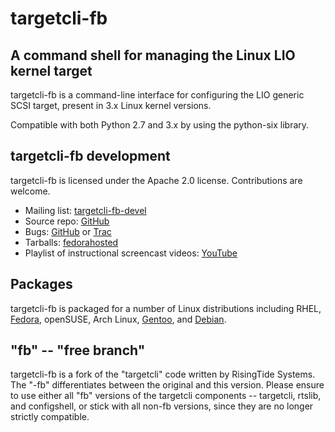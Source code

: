 targetcli-fb
============

A command shell for managing the Linux LIO kernel target
--------------------------------------------------------
targetcli-fb is a command-line interface for configuring the LIO generic
SCSI target, present in 3.x Linux kernel versions.

Compatible with both Python 2.7 and 3.x by using the python-six library.

targetcli-fb development
------------------------
targetcli-fb is licensed under the Apache 2.0 license. Contributions are welcome.

 * Mailing list: [targetcli-fb-devel](https://lists.fedorahosted.org/mailman/listinfo/targetcli-fb-devel)
 * Source repo: [GitHub](https://github.com/open-iscsi/targetcli-fb)
 * Bugs: [GitHub](https://github.com/open-iscsi/targetcli-fb/issues) or [Trac](https://fedorahosted.org/targetcli-fb/)
 * Tarballs: [fedorahosted](https://fedorahosted.org/releases/t/a/targetcli-fb/)
 * Playlist of instructional screencast videos: [YouTube](https://www.youtube.com/playlist?list=PLC2C75481A3ABB067)

Packages
--------
targetcli-fb is packaged for a number of Linux distributions including
RHEL,
[Fedora](https://apps.fedoraproject.org/packages/targetcli),
openSUSE, Arch Linux,
[Gentoo](https://packages.gentoo.org/packages/sys-block/targetcli-fb), and
[Debian](https://tracker.debian.org/pkg/targetcli-fb).

"fb" -- "free branch"
---------------------

targetcli-fb is a fork of the "targetcli" code written by RisingTide Systems.
The "-fb" differentiates between the original and this version.
Please ensure to use either all "fb" versions of the targetcli components --
targetcli, rtslib, and configshell, or stick with all non-fb versions, since
they are no longer strictly compatible.
